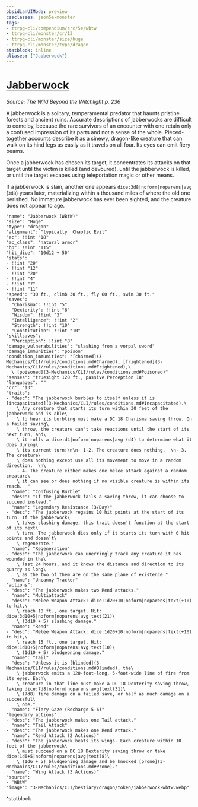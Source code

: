 ```yaml
---
obsidianUIMode: preview
cssclasses: json5e-monster
tags:
- ttrpg-cli/compendium/src/5e/wbtw
- ttrpg-cli/monster/cr/13
- ttrpg-cli/monster/size/huge
- ttrpg-cli/monster/type/dragon
statblock: inline
aliases: ["Jabberwock"]
---
```

# [Jabberwock](3-Mechanics\CLI\bestiary\dragon/jabberwock-wbtw.md)
*Source: The Wild Beyond the Witchlight p. 236*  

A jabberwock is a solitary, temperamental predator that haunts pristine forests and ancient ruins. Accurate descriptions of jabberwocks are difficult to come by, because the rare survivors of an encounter with one retain only a confused impression of its parts and not a sense of the whole. Pieced-together accounts describe it as a sinewy, dragon-like creature that can walk on its hind legs as easily as it travels on all four. Its eyes can emit fiery beams.

Once a jabberwock has chosen its target, it concentrates its attacks on that target until the victim is killed (and devoured), until the jabberwock is killed, or until the target escapes using teleportation magic or other means.

If a jabberwock is slain, another one appears `dice:3d8|noform|noparens|avg` (`3d8`) years later, materializing within a thousand miles of where the old one perished. No immature jabberwock has ever been sighted, and the creature does not appear to age.

```statblock
"name": "Jabberwock (WBtW)"
"size": "Huge"
"type": "dragon"
"alignment": "typically  Chaotic Evil"
"ac": !!int "18"
"ac_class": "natural armor"
"hp": !!int "115"
"hit_dice": "10d12 + 50"
"stats":
- !!int "20"
- !!int "12"
- !!int "20"
- !!int "4"
- !!int "7"
- !!int "11"
"speed": "30 ft., climb 30 ft., fly 60 ft., swim 30 ft."
"saves":
  "Charisma": !!int "5"
  "Dexterity": !!int "6"
  "Wisdom": !!int "3"
  "Intelligence": !!int "2"
  "Strength": !!int "10"
  "Constitution": !!int "10"
"skillsaves":
  "Perception": !!int "8"
"damage_vulnerabilities": "slashing from a vorpal sword"
"damage_immunities": "poison"
"condition_immunities": "[charmed](3-Mechanics/CLI/rules/conditions.md#Charmed), [frightened](3-Mechanics/CLI/rules/conditions.md#Frightened),\
  \ [poisoned](3-Mechanics/CLI/rules/conditions.md#Poisoned)"
"senses": "truesight 120 ft., passive Perception 18"
"languages": ""
"cr": "13"
"traits":
- "desc": "The jabberwock burbles to itself unless it is [incapacitated](3-Mechanics/CLI/rules/conditions.md#Incapacitated).\
    \ Any creature that starts its turn within 30 feet of the jabberwock and is able\
    \ to hear its burbling must make a DC 18 Charisma saving throw. On a failed saving\
    \ throw, the creature can't take reactions until the start of its next turn, and\
    \ it rolls a dice:d4|noform|noparens|avg (d4) to determine what it does during\
    \ its current turn:\n\n- 1-2. The creature does nothing.  \n- 3. The creature\
    \ does nothing except use all its movement to move in a random direction.  \n\
    - 4. The creature either makes one melee attack against a random creature\
    \ it can see or does nothing if no visible creature is within its reach.  "
  "name": "Confusing Burble"
- "desc": "If the jabberwock fails a saving throw, it can choose to succeed instead."
  "name": "Legendary Resistance (3/Day)"
- "desc": "The jabberwock regains 10 hit points at the start of its turn. If the jabberwock\
    \ takes slashing damage, this trait doesn't function at the start of its next\
    \ turn. The jabberwock dies only if it starts its turn with 0 hit points and doesn't\
    \ regenerate."
  "name": "Regeneration"
- "desc": "The jabberwock can unerringly track any creature it has wounded in the\
    \ last 24 hours, and it knows the distance and direction to its quarry as long\
    \ as the two of them are on the same plane of existence."
  "name": "Uncanny Tracker"
"actions":
- "desc": "The jabberwock makes two Rend attacks."
  "name": "Multiattack"
- "desc": "Melee Weapon Attack: dice:1d20+10|noform|noparens|text(+10) to hit,\
    \ reach 10 ft., one target. Hit: dice:3d10+5|noform|noparens|avg|text(21)\
    \ (3d10 + 5) slashing damage."
  "name": "Rend"
- "desc": "Melee Weapon Attack: dice:1d20+10|noform|noparens|text(+10) to hit,\
    \ reach 15 ft., one target. Hit: dice:1d10+5|noform|noparens|avg|text(10)\
    \ (1d10 + 5) bludgeoning damage."
  "name": "Tail"
- "desc": "Unless it is [blinded](3-Mechanics/CLI/rules/conditions.md#Blinded), the\
    \ jabberwock emits a 120-foot-long, 5-foot-wide line of fire from its eyes. Each\
    \ creature in that line must make a DC 18 Dexterity saving throw, taking dice:7d8|noform|noparens|avg|text(31)\
    \ (7d8) fire damage on a failed save, or half as much damage on a successful\
    \ one."
  "name": "Fiery Gaze (Recharge 5-6)"
"legendary_actions":
- "desc": "The jabberwock makes one Tail attack."
  "name": "Tail Attack"
- "desc": "The jabberwock makes one Rend attack."
  "name": "Rend Attack (2 Actions)"
- "desc": "The jabberwock beats its wings. Each creature within 10 feet of the jabberwock\
    \ must succeed on a DC 18 Dexterity saving throw or take dice:1d6+5|noform|noparens|avg|text(8)\
    \ (1d6 + 5) bludgeoning damage and be knocked [prone](3-Mechanics/CLI/rules/conditions.md#Prone)."
  "name": "Wing Attack (3 Actions)"
"source":
- "WBtW"
"image": "3-Mechanics/CLI/bestiary/dragon/token/jabberwock-wbtw.webp"
```
^statblock